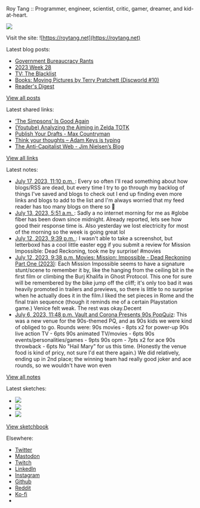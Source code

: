 Roy Tang :: Programmer, engineer, scientist, critic, gamer, dreamer, and kid-at-heart.

![](https://roytang.net/static/img/profile.jpg)

Visit the site: ![https://roytang.net](https://roytang.net)

Latest blog posts:

- [Government Bureaucracy Rants](https://roytang.net/2023/07/bureaucracy/)
- [2023 Week 28](https://roytang.net/2023/07/2023-week-28/)
- [TV: The Blacklist](https://roytang.net/2023/07/the-blacklist/)
- [Books: Moving Pictures by Terry Pratchett (Discworld #10)](https://roytang.net/2023/07/moving-pictures/)
- [Reader&#x27;s Digest](https://roytang.net/2023/07/readers-digest/)

[View all posts](https://roytang.net/blog)

Latest shared links:

- [‘The Simpsons’ Is Good Again](https://roytang.net/2023/07/ee1c21678ac675e55358a155d6b2fe59/)
- [(Youtube) Analyzing the Aiming in Zelda TOTK](https://roytang.net/2023/07/9a13144c5c5ca378f3f656c0cc57b127/)
- [Publish Your Drafts - Max Countryman](https://roytang.net/2023/07/00ce5783cc96181c57b5419018bb379e/)
- [Think your thoughts – Adam Keys is typing](https://roytang.net/2023/07/9edeed81b87918c8883e71494a27e0fd/)
- [The Anti-Capitalist Web - Jim Nielsen’s Blog](https://roytang.net/2023/07/e9de9bf3b99947ea3596da1ce9c18a98/)

[View all links](https://roytang.net/links)

Latest notes:

- [July 17, 2023, 11:10 p.m. ](https://roytang.net/2023/07/110730061909275461/): Every so often I&#x27;ll read something about how blogs/RSS are dead, but every time I try to go through my backlog of things I&#x27;ve saved and blogs to check out I end up finding even more links and blogs to add to the list and I&#x27;m always worried that my feed reader has too many blogs on there so :shrug:
- [July 13, 2023, 5:51 a.m. ](https://roytang.net/2023/07/110703324373892329/): Sadly a no internet morning for me as #globe fiber has been down since midnight. Already reported, lets see how good their response time is. Also yesterday we lost electricity for most of the morning so the week is going great lol
- [July 12, 2023, 9:39 p.m. ](https://roytang.net/2023/07/110701390914256286/): I wasn&#x27;t able to take a screenshot, but letterboxd has a cool little easter egg if you submit a review for Mission Impossible: Dead Reckoning, took me by surprise! #movies
- [July 12, 2023, 9:38 p.m. Movies: Mission: Impossible - Dead Reckoning Part One (2023)](https://roytang.net/2023/07/mission-impossible-dead-reckoning-part-one-2023/): Each Mission Impossible seems to have a signature stunt/scene to remember it by, like the hanging from the ceiling bit in the first film or climbing the Burj Khalifa in Ghost Protocol. This one for sure will be remembered by the bike jump off the cliff; it&#x27;s only too bad it was heavily promoted in trailers and previews, so there is little to no surprise when he actually does it in the film.I liked the set pieces in Rome and the final train sequence (though it reminds me of a certain Playstation game.) Venice felt weak. The rest was okay.Decent
- [July 6, 2023, 11:48 p.m. Vault and Corona Presents 90s PopQuiz](https://roytang.net/2023/07/popquiz-90s/): This was a new venue for the 90s-themed PQ, and as 90s kids we were kind of obliged to go. Rounds were: 90s movies - 8pts x2 for power-up 90s live action TV - 6pts 90s animated TV/movies - 6pts 90s events/personalities/games - 9pts 90s opm - 7pts x2 for ace 90s throwback - 6pts No &quot;Hail Mary&quot; for us this time. (Honestly the venue food is kind of pricy, not sure I&#x27;d eat there again.) We did relatively, ending up in 2nd place; the winning team had really good joker and ace rounds, so we wouldn&#x27;t have won even

[View all notes](https://roytang.net/notes)

Latest sketches:


- ![](https://roytang.net/media/cache/a6/91/a691e8e5ea3ce73099ba719c9d195dca.jpg)
- ![](https://roytang.net/media/cache/6a/6a/6a6a50c5debd7b0864f953d27d218c9f.jpg)
- ![](https://roytang.net/media/cache/7a/d4/7ad4e6def8147d6f83590eb62ebf33e6.jpg)

[View sketchbook](https://roytang.net/albums/sketchbook)


Elsewhere:

- [Twitter](https://twitter.com/roytang)
- [Mastodon](https://indieweb.social/@roytang)
- [Twitch](https://twitch.tv/twitchyroy)
- [LinkedIn](https://www.linkedin.com/in/roytang)
- [Instagram](https://instagram.com/roytang0400)
- [Github](https://github.com/roytang)
- [Reddit](https://reddit.com/u/hungryroy)
- [Ko-fi](https://ko-fi.com/roytang)
- [](mailto:hello@roytang.net)